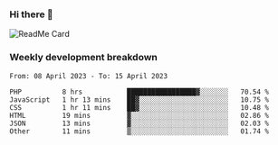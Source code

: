 ### Hi there 👋

<!--
**itzcy/itzcy** is a ✨ _special_ ✨ repository because its `README.md` (this file) appears on your GitHub profile.

Here are some ideas to get you started:

- 🔭 I’m currently working on ...
- 🌱 I’m currently learning ...
- 👯 I’m looking to collaborate on ...
- 🤔 I’m looking for help with ...
- 💬 Ask me about ...
- 📫 How to reach me: ...
- 😄 Pronouns: ...
- ⚡ Fun fact: ...
-->
![ReadMe Card](https://github-readme-stats.vercel.app/api?username=itzcy&show_icons=true&title_color=2d3198&icon_color=797cb8&text_color=24292e&bg_color=f6f8fa)

### Weekly development breakdown
<!--START_SECTION:waka-->

```text
From: 08 April 2023 - To: 15 April 2023

PHP          8 hrs           █████████████████▓░░░░░░░   70.54 %
JavaScript   1 hr 13 mins    ██▓░░░░░░░░░░░░░░░░░░░░░░   10.75 %
CSS          1 hr 11 mins    ██▓░░░░░░░░░░░░░░░░░░░░░░   10.48 %
HTML         19 mins         ▓░░░░░░░░░░░░░░░░░░░░░░░░   02.86 %
JSON         13 mins         ▓░░░░░░░░░░░░░░░░░░░░░░░░   02.03 %
Other        11 mins         ▒░░░░░░░░░░░░░░░░░░░░░░░░   01.74 %
```

<!--END_SECTION:waka-->
